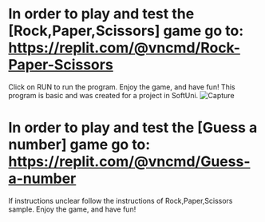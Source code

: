 # In order to play and test the [Rock,Paper,Scissors] game go to: https://replit.com/@vncmd/Rock-Paper-Scissors 

Click on RUN to run the program.
Enjoy the game, and have fun!
This program is basic and was created for a project in SoftUni.
![Capture](https://user-images.githubusercontent.com/99009455/213918462-b9d653af-c4e0-4d58-be1a-b84ee16195ee.PNG)

# In order to play and test the [Guess a number] game go to: https://replit.com/@vncmd/Guess-a-number

If instructions unclear follow the instructions of Rock,Paper,Scissors sample.
Enjoy the game, and have fun!
